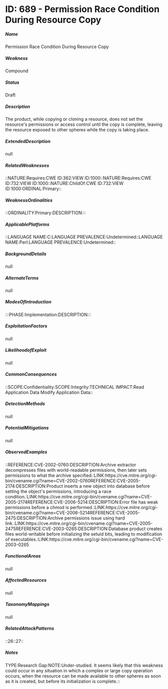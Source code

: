 # ID: 689 - Permission Race Condition During Resource Copy
<h5>Name</h5>Permission Race Condition During Resource Copy
<h5>Weakness</h5>Compound
<h5>Status</h5>Draft
<h5>Description</h5>The product, while copying or cloning a resource, does not set the resource's permissions or access control until the copy is complete, leaving the resource exposed to other spheres while the copy is taking place.
<h5>ExtendedDescription</h5>null
<h5>RelatedWeaknesses</h5>::NATURE:Requires:CWE ID:362:VIEW ID:1000::NATURE:Requires:CWE ID:732:VIEW ID:1000::NATURE:ChildOf:CWE ID:732:VIEW ID:1000:ORDINAL:Primary::
<h5>WeaknessOrdinalities</h5>::ORDINALITY:Primary:DESCRIPTION:::
<h5>ApplicablePlatforms</h5>::LANGUAGE NAME:C:LANGUAGE PREVALENCE:Undetermined::LANGUAGE NAME:Perl:LANGUAGE PREVALENCE:Undetermined::
<h5>BackgroundDetails</h5>null
<h5>AlternateTerms</h5>null
<h5>ModesOfIntroduction</h5>:::PHASE:Implementation:DESCRIPTION:::
<h5>ExploitationFactors</h5>null
<h5>LikelihoodofExploit</h5>null
<h5>CommonConsequences</h5>::SCOPE:Confidentiality:SCOPE:Integrity:TECHNICAL IMPACT:Read Application Data Modify Application Data::
<h5>DetectionMethods</h5>null
<h5>PotentialMitigations</h5>null
<h5>ObservedExamples</h5>::REFERENCE:CVE-2002-0760:DESCRIPTION:Archive extractor decompresses files with world-readable permissions, then later sets permissions to what the archive specified.:LINK:https://cve.mitre.org/cgi-bin/cvename.cgi?name=CVE-2002-0760REFERENCE:CVE-2005-2174:DESCRIPTION:Product inserts a new object into database before setting the object's permissions, introducing a race condition.:LINK:https://cve.mitre.org/cgi-bin/cvename.cgi?name=CVE-2005-2174REFERENCE:CVE-2006-5214:DESCRIPTION:Error file has weak permissions before a chmod is performed.:LINK:https://cve.mitre.org/cgi-bin/cvename.cgi?name=CVE-2006-5214REFERENCE:CVE-2005-2475:DESCRIPTION:Archive permissions issue using hard link.:LINK:https://cve.mitre.org/cgi-bin/cvename.cgi?name=CVE-2005-2475REFERENCE:CVE-2003-0265:DESCRIPTION:Database product creates files world-writable before initializing the setuid bits, leading to modification of executables.:LINK:https://cve.mitre.org/cgi-bin/cvename.cgi?name=CVE-2003-0265
<h5>FunctionalAreas</h5>null
<h5>AffectedResources</h5>null
<h5>TaxonomyMappings</h5>null
<h5>RelatedAttackPatterns</h5>::26::27::
<h5>Notes</h5>TYPE:Research Gap:NOTE:Under-studied. It seems likely that this weakness could occur in any situation in which a complex or large copy operation occurs, when the resource can be made available to other spheres as soon as it is created, but before its initialization is complete.::

